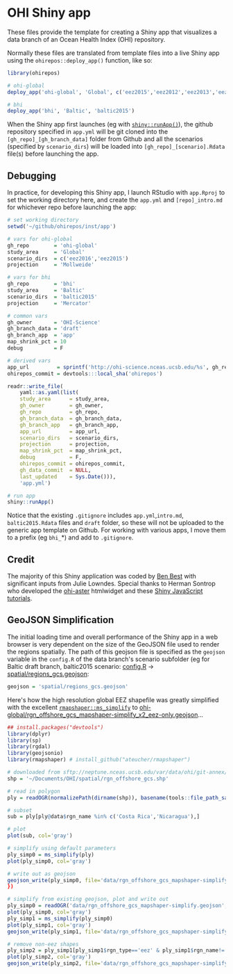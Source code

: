 # OHI Shiny app

These files provide the template for creating a Shiny app that visualizes a data branch of an Ocean Health Index (OHI) repository.

Normally these files are translated from template files into a live Shiny app using the `ohirepos::deploy_app()` function, like so:

```r
library(ohirepos)

# ohi-global
deploy_app('ohi-global', 'Global', c('eez2015','eez2012','eez2013','eez2014','eez2016'), projection='Mollweide')

# bhi
deploy_app('bhi', 'Baltic', 'baltic2015')
```

When the Shiny app first launches (eg with [`shiny::runApp()`](https://www.rdocumentation.org/packages/shiny/versions/0.13.2/topics/runApp)), the github repository specified in `app.yml` will be git cloned into the `[gh_repo]_[gh_branch_data]` folder from Github and all the scenarios (specified by `scenario_dirs`) will be loaded into `[gh_repo]_[scenario].Rdata` file(s) before launching the app.

## Debugging

In practice, for developing this Shiny app, I launch RStudio with `app.Rproj` to set the working directory here, and create the `app.yml` and `[repo]_intro.md` for whichever repo before launching the app:

```r
# set working directory
setwd('~/github/ohirepos/inst/app')

# vars for ohi-global
gh_repo        = 'ohi-global'
study_area     = 'Global'
scenario_dirs  = c('eez2016','eez2015')
projection     = 'Mollweide'

# vars for bhi
gh_repo        = 'bhi'
study_area     = 'Baltic'
scenario_dirs  = 'baltic2015'
projection     = 'Mercator'

# common vars
gh_owner       = 'OHI-Science'
gh_branch_data = 'draft'
gh_branch_app  = 'app'
map_shrink_pct = 10
debug          = F

# derived vars
app_url         = sprintf('http://ohi-science.nceas.ucsb.edu/%s', gh_repo)
ohirepos_commit = devtools:::local_sha('ohirepos')

readr::write_file(
    yaml::as.yaml(list(
    study_area      = study_area,
    gh_owner        = gh_owner,
    gh_repo         = gh_repo,
    gh_branch_data  = gh_branch_data,
    gh_branch_app   = gh_branch_app,
    app_url         = app_url,
    scenario_dirs   = scenario_dirs,
    projection      = projection,
    map_shrink_pct  = map_shrink_pct,
    debug           = F,
    ohirepos_commit = ohirepos_commit,
    gh_data_commit  = NULL,
    last_updated    = Sys.Date())),
    'app.yml')

# run app
shiny::runApp()
```

Notice that the existing `.gitignore` includes `app.yml`,`intro.md`, `baltic2015.Rdata` files and `draft` folder, so these will not be uploaded to the generic app template on Github. For working with various apps, I move them to a prefix (eg `bhi_`\*) and add to `.gitignore`.

## Credit

The majority of this Shiny application was coded by [Ben Best](http://benbestphd.com) with significant inputs from Julie Lowndes. Special thanks to Herman Sontrop who developed the [ohi-aster](https://github.com/FrissAnalytics/ohi-aster) htmlwidget and these [Shiny JavaScript tutorials](http://shiny.rstudio.com/tutorial/).

## GeoJSON Simplification

The initial loading time and overall performance of the Shiny app in a web browser is very dependent on the size of the GeoJSON file used to render the regions spatially. The path of this geojson file is specified as the `geojson` variable in the `config.R` of the data branch's scenario subfolder (eg for Baltic draft branch, baltic2015 scenario: [config.R](https://github.com/OHI-Science/bhi/blob/673f8b67f1eb0e42e7e59117880cb07032aaf750/baltic2015/conf/config.R#L26) -> 
[spatial/regions_gcs.geojson](https://github.com/OHI-Science/bhi/blob/draft/baltic2015/spatial/regions_gcs.geojson):

```r
geojson = 'spatial/regions_gcs.geojson'
```

Here's how the high resolution global EEZ shapefile was greatly simplified with the excellent [`rmapshaper::ms_simplify`](https://github.com/ateucher/rmapshaper#usage) to [ohi-global/rgn_offshore_gcs_mapshaper-simplify_x2_eez-only.geojson](https://github.com/OHI-Science/ohi-global/blob/b2abb0b63822c94c447bc04afa3c901511c48a6c/eez2015/spatial/rgn_offshore_gcs_mapshaper-simplify_x2_eez-only.geojson)...

<script src="https://embed.github.com/view/geojson/OHI-Science/ohi-global/b2abb0b63822c94c447bc04afa3c901511c48a6c/eez2015/spatial/rgn_offshore_gcs_mapshaper-simplify_x2_eez-only.geojson"></script>

```r
## install.packages("devtools")
library(dplyr)
library(sp)
library(rgdal)
library(geojsonio)
library(rmapshaper) # install_github("ateucher/rmapshaper")

# downloaded from sftp://neptune.nceas.ucsb.edu/var/data/ohi/git-annex/Global/NCEAS-Regions_v2014/data/rgn_offshore_gcs.shp
shp = '~/Documents/OHI/spatial/rgn_offshore_gcs.shp'

# read in polygon
ply = readOGR(normalizePath(dirname(shp)), basename(tools::file_path_sans_ext(shp)), verbose=F)

# subset
sub = ply[ply@data$rgn_name %in% c('Costa Rica','Nicaragua'),]

# plot
plot(sub, col='gray')

# simplify using default parameters
ply_simp0 = ms_simplify(ply)
plot(ply_simp0, col='gray')

# write out as geojson
geojson_write(ply_simp0, file='data/rgn_offshore_gcs_mapshaper-simplify.geojson')
})

# simplify from existing geojson, plot and write out
ply_simp0 = readOGR('data/rgn_offshore_gcs_mapshaper-simplify.geojson', 'OGRGeoJSON', verbose=F)
plot(ply_simp0, col='gray')
ply_simp1 = ms_simplify(ply_simp0)
plot(ply_simp1, col='gray')
geojson_write(ply_simp1, file='data/rgn_offshore_gcs_mapshaper-simplify_x2.geojson')

# remove non-eez shapes
ply_simp2 = ply_simp1[ply_simp1$rgn_type=='eez' & ply_simp1$rgn_name!='Antarctica',]
plot(ply_simp2, col='gray')
geojson_write(ply_simp2, file='data/rgn_offshore_gcs_mapshaper-simplify_x2_eez-only.geojson')
```
